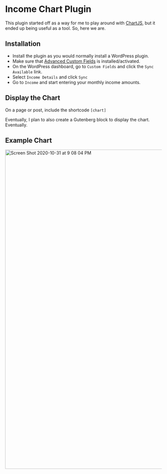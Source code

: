# Income Chart Plugin

This plugin started off as a way for me to play around with [ChartJS](https://www.chartjs.org/), but it ended up being useful as a tool. So, here we are.

## Installation

* Install the plugin as you would normally install a WordPress plugin.
* Make sure that [Advanced Custom Fields](https://wordpress.org/plugins/advanced-custom-fields/) is installed/activated.
* On the WordPress dashboard, go to `Custom Fields` and click the `Sync Available` link.
* Select `Income Details` and click `Sync`
* Go to `Income` and start entering your monthly income amounts.

## Display the Chart

On a page or post, include the shortcode `[chart]`

Eventually, I plan to also create a Gutenberg block to display the chart. Eventually.


## Example Chart

<img width="1027" alt="Screen Shot 2020-10-31 at 9 08 04 PM" src="https://user-images.githubusercontent.com/367562/97795009-3c0aa980-1bbe-11eb-882c-8cef5aff89f1.png">
